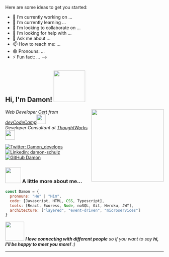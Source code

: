 

Here are some ideas to get you started:

- 🔭 I’m currently working on ...
- 🌱 I’m currently learning ...
- 👯 I’m looking to collaborate on ...
- 🤔 I’m looking for help with ...
- 💬 Ask me about ...
- 📫 How to reach me: ...
- 😄 Pronouns: ...
- ⚡ Fun fact: ...
-->

<h2> Hi, I'm Damon! <img src="https://media.giphy.com/media/xT9IgG50Fb7Mi0prBC/giphy.gif" width="100"></h2>
<img align='right' src="https://media.giphy.com/media/26tn33aiTi1jkl6H6/giphy.gif" width="230">
<p><em> Web Developer Cert from <a href="http://www.devcodecamp.com">devCodeCamp</a><img src="https://media.giphy.com/media/fYSnHlufseco8Fh93Z/giphy.gif" width="30"></br>Developer Consultant at <a href="https://www.thoughtworks.com">ThoughtWorks</a><img src="https://media.giphy.com/media/WUlplcMpOCEmTGBtBW/giphy.gif" width="30"> 
</em></p>

[![Twitter: Damon_develops](https://img.shields.io/twitter/follow/ThaiiBraga?style=social)](https://twitter.com/ThaiiBraga)
[![Linkedin: damon-schulz](https://img.shields.io/badge/-damon_develops-blue?style=flat-square&logo=Linkedin&logoColor=white&link=https://www.linkedin.com/in/thaianebraga/)](https://www.linkedin.com/in/thaianebraga/)
[![GitHub Damon](https://img.shields.io/github/followers/thaiane?label=follow&style=social)](https://github.com/Thaiane)


### <img src="https://media.giphy.com/media/VgCDAzcKvsR6OM0uWg/giphy.gif" width="50"> A little more about me...  

```javascript
const Damon = {
  pronouns: "He" | "Him",
  code: [Javascript, HTML, CSS, Typescript],
  tools: [React, Exoress, Node, noSQL, Git, Heroku, JWT],
  architecture: ["layered", "event-driven", "microservices"]
}
```

<img src="https://media.giphy.com/media/LnQjpWaON8nhr21vNW/giphy.gif" width="60"> <em><b>I love connecting with different people</b> so if you want to say <b>hi, I'll be happy to meet you more!</b> :)</em>

---


